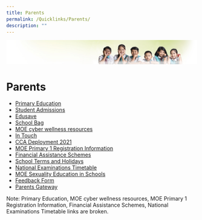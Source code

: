 ```yaml
---
title: Parents
permalink: /Quicklinks/Parents/
description: ""
---
```

![](/images/Banner.jpg)

Parents
===========

*   [Primary Education](http://www.moe.gov.sg/education/primary/)
*   [Student Admissions](https://www.moe.gov.sg/admissions)
*   [Edusave](https://www.moe.gov.sg/education/edusave)
*   [School Bag](http://www.schoolbag.sg/)
*   [MOE cyber wellness resources](https://ictconnection.moe.edu.sg/cyber-wellness)
*  [In Touch](/for-parent/In-Touch-Newsletter/)
*  [CCA Deployment 2021](/cca/CCA-Schedule/)
*  [MOE Primary 1 Registration Information](https://www.moe.gov.sg/admissions/primary-one-registration)    
*   [Financial Assistance Schemes](https://www.moe.gov.sg/education/financial-assistance)
*   [School Terms and Holidays](https://www.moe.gov.sg/education/school-terms-and-important-dates)
*   [National Examinations Timetable](https://www.moe.gov.sg/education/national-exams-timetable)
*   [MOE Sexuality Education in Schools](/for-parent/MOE-Sexuality-Education-Programme/)
*   [Feedback Form](https://forms.cwp.gov.sg/zhonghuapri/FormR6W8R)
*   [Parents Gateway](https://pg.moe.edu.sg/faq)

Note: Primary Education, MOE cyber wellness resources, MOE Primary 1 Registration Information, Financial Assistance Schemes, National Examinations Timetable links are broken.